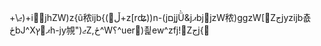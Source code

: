 +\ޖ)+ijhZW)z{ũ秾ijb{(ڵ+z[rʥ))n-(jםj֛jǛ&jޕbjjzW秾)ggzW[Zجjyzijb춊ځbJ^Xޕץh-jy覙")ޖZ,ځ^W؟^uer)쵩ew^zfj!Zجj{